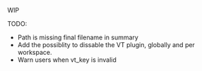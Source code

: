 WIP

TODO:

- Path is missing final filename in summary
- Add the possiblity to dissable the VT plugin, globally and per workspace.
- Warn users when vt_key is invalid